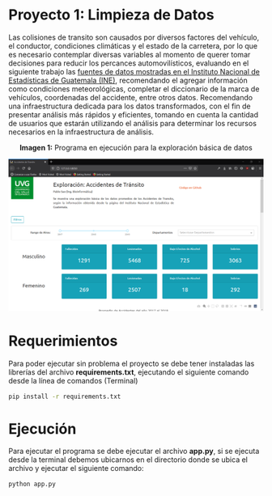 # Proyecto 1: Limpieza de Datos
Las colisiones de transito son causados por diversos factores del vehículo, el conductor, condiciones climáticas y el estado de la carretera, por lo que es necesario contemplar diversas variables al momento de querer tomar decisiones para reducir los percances automovilísticos, evaluando en el siguiente trabajo las [fuentes de datos mostradas en el Instituto Nacional de Estadísticas de Guatemala (INE)](https://www.ine.gob.gt/estadisticasine/index.php/usuario/hechos_transito_menu), recomendando el agregar información como condiciones meteorológicas, completar el diccionario de la marca de vehículos, coordenadas del accidente, entre otros datos. Recomendando una infraestructura dedicada para los datos transformados, con el fin de presentar análisis más rápidos y eficientes, tomando en cuenta la cantidad de usuarios que estarán utilizando el análisis para determinar los recursos necesarios en la infraestructura de análisis.

<p align="center">
  <b>Imagen 1:</b> Programa en ejecución para la exploración básica de datos 

  <img src="Datos/VistaProyecto.png"></img>
</p>

# Requerimientos
Para poder ejecutar sin problema el proyecto se debe tener instaladas las librerías del archivo **requirements.txt**, ejecutando el siguiente comando desde la línea de comandos (Terminal)

```bash
pip install -r requirements.txt
```

# Ejecución
Para ejecutar el programa se debe ejecutar el archivo **app.py**, si se ejecuta desde la terminal debemos ubicarnos en el directorio donde se ubica el archivo y ejecutar el siguiente comando:

```bash
python app.py
```
